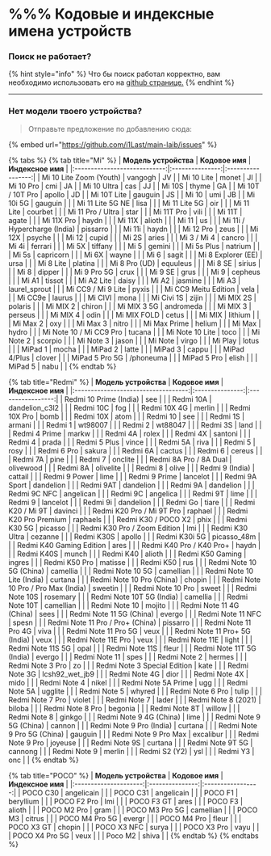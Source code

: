# %%% Кодовые и индексные имена устройств

### Поиск не работает?

{% hint style="info" %}
Что бы поиск работал корректно, вам необходимо использовать его на [github странице.](code-name-devices.md)
{% endhint %}

***

### **Нет модели твоего устройства?**

> Отправьте предложение по добавлению сюда:

{% embed url="https://github.com/i1Last/main-laib/issues" %}



{% tabs %}
{% tab title="Mi" %}
|     **Модель устройства**    | **Кодовое имя** | **Индексное имя** |
|:----------------------------:|:---------------:|:-----------------:|
|    Mi 10 Lite Zoom (Youth)   |     vangogh     |         JV        |
|          Mi 10 Lite          |      monet      |         JI        |
|           Mi 10 Pro          |       cmi       |         JA        |
|          Mi 10 Ultra         |       cas       |         JJ        |
|            Mi 10S            |      thyme      |         GA        |
|       Mi 10T / 10T Pro       |      apollo     |         JD        |
|          Mi 10T Lite         |     gauguin     |         JS        |
|             Mi 10            |       umi       |         JB        |
|           Mi 10i 5G          |     gauguin     |                   |
|       Mi 11 Lite 5G NE       |       lisa      |                   |
|         Mi 11 Lite 5G        |       oir       |                   |
|          Mi 11 Lite          |     courbet     |                   |
|       Mi 11 Pro / Ultra      |       star      |                   |
|          Mi 11T Pro          |       vili      |                   |
|            Mi 11T            |      agate      |                   |
|          Mi 11X Pro          |      haydn      |                   |
|            Mi 11X            |      alioth     |                   |
|             Mi 11            |        us       |                   |
| Mi 11i / Hypercharge (India) |     pissarro    |                   |
|            Mi 11i            |      haydn      |                   |
|           Mi 12 Pro          |       zeus      |                   |
|            Mi 12X            |      psyche     |                   |
|             Mi 12            |      cupid      |                   |
|             Mi 2S            |      aries      |                   |
|          Mi 3 / Mi 4         |      cancro     |                   |
|             Mi 4i            |     ferrari     |                   |
|             Mi 5X            |     tiffany     |                   |
|             Mi 5             |      gemini     |                   |
|          Mi 5s Plus          |     natrium     |                   |
|             Mi 5s            |    capricorn    |                   |
|             Mi 6X            |      wayne      |                   |
|             Mi 6             |      sagit      |                   |
|      Mi 8 Explorer (EE)      |       ursa      |                   |
|           Mi 8 Lite          |     platina     |                   |
|         Mi 8 Pro (UD)        |     equuleus    |                   |
|            Mi 8 SE           |      sirius     |                   |
|             Mi 8             |      dipper     |                   |
|          Mi 9 Pro 5G         |       crux      |                   |
|            Mi 9 SE           |       grus      |                   |
|             Mi 9             |     cepheus     |                   |
|             Mi A1            |      tissot     |                   |
|          Mi A2 Lite          |      daisy      |                   |
|             Mi A2            |     jasmine     |                   |
|             Mi A3            |  laurel_sprout  |                   |
|      Mi CC9 / Mi 9 Lite      |      pyxis      |                   |
|     Mi CC9 Meitu Edition     |       vela      |                   |
|            Mi CC9e           |      laurus     |                   |
|            Mi CIVI           |       mona      |                   |
|          Mi Civi 1S          |      zijin      |                   |
|           Mi MIX 2S          |     polaris     |                   |
|           Mi MIX 2           |      chiron     |                   |
|          Mi MIX 3 5G         |    andromeda    |                   |
|           Mi MIX 3           |     perseus     |                   |
|           Mi MIX 4           |       odin      |                   |
|          Mi MIX FOLD         |      cetus      |                   |
|            Mi MIX            |     lithium     |                   |
|           Mi Max 2           |       oxy       |                   |
|           Mi Max 3           |      nitro      |                   |
|         Mi Max Prime         |      helium     |                   |
|            Mi Max            |      hydro      |                   |
|    Mi Note 10 / Mi CC9 Pro   |      tucana     |                   |
|        Mi Note 10 Lite       |       toco      |                   |
|           Mi Note 2          |     scorpio     |                   |
|           Mi Note 3          |      jason      |                   |
|            Mi Note           |      virgo      |                   |
|            Mi Play           |      lotus      |                   |
|            MiPad 1           |      mocha      |                   |
|            MiPad 2           |      latte      |                   |
|            MiPad 3           |      cappu      |                   |
|         MiPad 4/Plus         |      clover     |                   |
|        MiPad 5 Pro 5G        |    /phoneuma    |                   |
|          MiPad 5 Pro         |      elish      |                   |
|            MiPad 5           |       nabu      |                   |
{% endtab %}

{% tab title="Redmi" %}
|        **Модель устройства**        | **Кодовое имя** | **Индексное имя** |
|:-----------------------------------:|:---------------:|:-----------------:|
|        Redmi 10 Prime (India)       |       see       |                   |
|              Redmi 10A              |  dandelion_c3l2 |                   |
|              Redmi 10C              |       fog       |                   |
|             Redmi 10X 4G            |      merlin     |                   |
|            Redmi 10X Pro            |       bomb      |                   |
|              Redmi 10X              |       atom      |                   |
|               Redmi 10              |       see       |                   |
|               Redmi 1S              |      armani     |                   |
|               Redmi 1               |     wt98007     |                   |
|               Redmi 2               |     wt88047     |                   |
|               Redmi 3S              |       land      |                   |
|            Redmi 4 Prime            |      markw      |                   |
|               Redmi 4A              |      rolex      |                   |
|               Redmi 4X              |     santoni     |                   |
|               Redmi 4               |      prada      |                   |
|             Redmi 5 Plus            |      vince      |                   |
|               Redmi 5A              |       riva      |                   |
|               Redmi 5               |       rosy      |                   |
|             Redmi 6 Pro             |      sakura     |                   |
|               Redmi 6A              |      cactus     |                   |
|               Redmi 6               |      cereus     |                   |
|               Redmi 7A              |       pine      |                   |
|               Redmi 7               |     onclite     |                   |
|        Redmi 8A Pro / 8A Dual       |    olivewood    |                   |
|               Redmi 8A              |    olivelite    |                   |
|               Redmi 8               |      olive      |                   |
|           Redmi 9 (India)           |     cattail     |                   |
|            Redmi 9 Power            |       lime      |                   |
|            Redmi 9 Prime            |     lancelot    |                   |
|            Redmi 9A Sport           |    dandelion    |                   |
|              Redmi 9AT              |    dandelion    |                   |
|               Redmi 9A              |    dandelion    |                   |
|             Redmi 9C NFC            |    angelican    |                   |
|               Redmi 9C              |     angelica    |                   |
|               Redmi 9T              |       lime      |                   |
|               Redmi 9               |     lancelot    |                   |
|               Redmi 9i              |    dandelion    |                   |
|               Redmi Go              |      tiare      |                   |
|          Redmi K20 / Mi 9T          |     davinci     |                   |
|      Redmi K20 Pro / Mi 9T Pro      |     raphael     |                   |
|        Redmi K20 Pro Premium        |     raphaels    |                   |
|         Redmi K30 / POCO X2         |       phix      |                   |
|             Redmi K30 5G            |     picasso     |                   |
|     Redmi K30 Pro / Zoom Edition    |       lmi       |                   |
|           Redmi K30 Ultra           |     cezanne     |                   |
|              Redmi K30S             |      apollo     |                   |
|            Redmi K30i 5G            |   picasso_48m   |                   |
|       Redmi K40 Gaming Edition      |       ares      |                   |
|       Redmi K40 Pro / K40 Pro+      |      haydn      |                   |
|              Redmi K40S             |      munch      |                   |
|              Redmi K40              |      alioth     |                   |
|           Redmi K50 Gaming          |      ingres     |                   |
|            Redmi K50 Pro            |     matisse     |                   |
|              Redmi K50              |       rus       |                   |
|       Redmi Note 10 5G (China)      |     camellia    |                   |
|           Redmi Note 10 5G          |    camellian    |                   |
|      Redmi Note 10 Lite (India)     |     curtana     |                   |
|      Redmi Note 10 Pro (China)      |      chopin     |                   |
| Redmi Note 10 Pro / Pro Max (India) |     sweetin     |                   |
|          Redmi Note 10 Pro          |      sweet      |                   |
|            Redmi Note 10S           |     rosemary    |                   |
|      Redmi Note 10T 5G (India)      |     camellia    |                   |
|            Redmi Note 10T           |    camellian    |                   |
|            Redmi Note 10            |      mojito     |                   |
|       Redmi Note 11 4G (China)      |       sees      |                   |
|       Redmi Note 11 5G (China)      |      evergo     |                   |
|          Redmi Note 11 NFC          |      spesn      |                   |
|   Redmi Note 11 Pro / Pro+ (China)  |     pissarro    |                   |
|         Redmi Note 11 Pro 4G        |       viva      |                   |
|         Redmi Note 11 Pro 5G        |       veux      |                   |
|    Redmi Note 11 Pro+ 5G (India)    |       veux      |                   |
|          Redmi Note 11E Pro         |       veux      |                   |
|            Redmi Note 11E           |      light      |                   |
|          Redmi Note 11S 5G          |       opal      |                   |
|            Redmi Note 11S           |      fleur      |                   |
|      Redmi Note 11T 5G (India)      |      evergo     |                   |
|            Redmi Note 11            |       spes      |                   |
|             Redmi Note 2            |      hermes     |                   |
|           Redmi Note 3 Pro          |        zo       |                   |
|     Redmi Note 3 Special Edition    |       kate      |                   |
|            Redmi Note 3G            |  lcsh92_wet_jb9 |                   |
|            Redmi Note 4G            |       dior      |                   |
|            Redmi Note 4X            |       mido      |                   |
|             Redmi Note 4            |      nikel      |                   |
|         Redmi Note 5A Prime         |       ugg       |                   |
|            Redmi Note 5A            |     ugglite     |                   |
|             Redmi Note 5            |      whyred     |                   |
|           Redmi Note 6 Pro          |      tulip      |                   |
|           Redmi Note 7 Pro          |      violet     |                   |
|             Redmi Note 7            |      lader      |                   |
|         Redmi Note 8 (2021)         |      biloba     |                   |
|           Redmi Note 8 Pro          |     begonia     |                   |
|            Redmi Note 8T            |      willow     |                   |
|             Redmi Note 8            |      ginkgo     |                   |
|       Redmi Note 9 4G (China)       |       lime      |                   |
|       Redmi Note 9 5G (China)       |      cannon     |                   |
|       Redmi Note 9 Pro (India)      |     curtana     |                   |
|     Redmi Note 9 Pro 5G (China)     |     gauguin     |                   |
|         Redmi Note 9 Pro Max        |    excalibur    |                   |
|           Redmi Note 9 Pro          |     joyeuse     |                   |
|            Redmi Note 9S            |     curtana     |                   |
|           Redmi Note 9T 5G          |     cannong     |                   |
|             Redmi Note 9            |      merlin     |                   |
|            Redmi S2 (Y2)            |       ysl       |                   |
|               Redmi Y3              |       onc       |                   |
{% endtab %}

{% tab title="POCO" %}
| **Модель устройства** | **Кодовое имя** | **Индексное имя** |
|:---------------------:|:---------------:|:-----------------:|
|        POCO C30       |    angelicain   |                   |
|        POCO C31       |    angelicain   |                   |
|        POCO F1        |    beryllium    |                   |
|      POCO F2 Pro      |       lmi       |                   |
|       POCO F3 GT      |       ares      |                   |
|        POCO F3        |      alioth     |                   |
|      POCO M2 Pro      |       gram      |                   |
|     POCO M3 Pro 5G    |    camellian    |                   |
|        POCO M3        |      citrus     |                   |
|     POCO M4 Pro 5G    |      evergr     |                   |
|      POCO M4 Pro      |      fleur      |                   |
|       POCO X3 GT      |      chopin     |                   |
|      POCO X3 NFC      |      surya      |                   |
|      POCO X3 Pro      |       vayu      |                   |
|     POCO X4 Pro 5G    |       veux      |                   |
|        Poco M2        |      shiva      |                   |
{% endtab %}
{% endtabs %}
